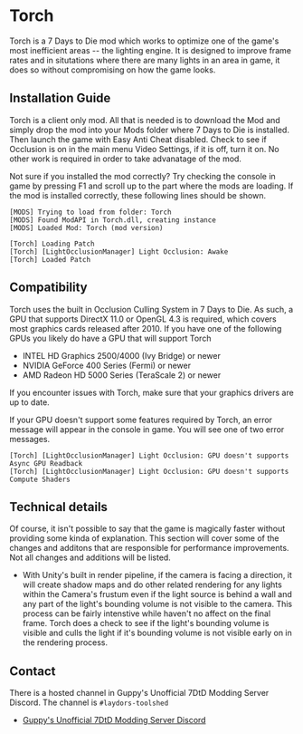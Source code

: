 # Torch

Torch is a 7 Days to Die mod which works to optimize one of the game's most inefficient areas -- the lighting engine. It is designed to improve frame rates and in situtations where there are many lights in an area in game, it does so without compromising on how the game looks.

## Installation Guide

Torch is a client only mod. All that is needed is to download the Mod and simply drop the mod into your Mods folder where 7 Days to Die is installed. Then launch the game with Easy Anti Cheat disabled. Check to see if Occlusion is on in the main menu Video Settings, if it is off, turn it on. No other work is required in order to take advanatage of the mod.

Not sure if you installed the mod correctly? Try checking the console in game by pressing F1 and scroll up to the part where the mods are loading. If the mod is installed correctly, these following lines should be shown.

```Text
[MODS] Trying to load from folder: Torch
[MODS] Found ModAPI in Torch.dll, creating instance
[MODS] Loaded Mod: Torch (mod version)

[Torch] Loading Patch
[Torch] [LightOcclusionManager] Light Occlusion: Awake
[Torch] Loaded Patch
```

## Compatibility

Torch uses the built in Occlusion Culling System in 7 Days to Die. As such, a GPU that supports DirectX 11.0 or OpenGL 4.3 is required, which covers most graphics cards released after 2010. If you have one of the following GPUs you likely do have a GPU that will support Torch

* INTEL HD Graphics 2500/4000 (Ivy Bridge) or newer
* NVIDIA GeForce 400 Series (Fermi) or newer
* AMD Radeon HD 5000 Series (TeraScale 2) or newer

If you encounter issues with Torch, make sure that your graphics drivers are up to date.

If your GPU doesn't support some features required by Torch, an error message will appear in the console in game. You will see one of two error messages.

```Text
[Torch] [LightOcclusionManager] Light Occlusion: GPU doesn't supports Async GPU Readback
[Torch] [LightOcclusionManager] Light Occlusion: GPU doesn't supports Compute Shaders
```

## Technical details

Of course, it isn't possible to say that the game is magically faster without providing some kinda of explanation. This section will cover some of the changes and additons that are responsible for performance improvements. Not all changes and additions will be listed.

* With Unity's built in render pipeline, if the camera is facing a direction, it will create shadow maps and do other related rendering for any lights within the Camera's frustum even if the light source is behind a wall and any part of the light's bounding volume is not visible to the camera. This process can be fairly intenstive while haven't no affect on the final frame. Torch does a check to see if the light's bounding volume is visible and culls the light if it's bounding volume is not visible early on in the rendering process. 

## Contact
There is a hosted channel in Guppy's Unofficial 7DtD Modding Server Discord. The channel is `#laydors-toolshed`

* [Guppy's Unofficial 7DtD Modding Server Discord](https://discord.gg/mQpvj95rvW)
